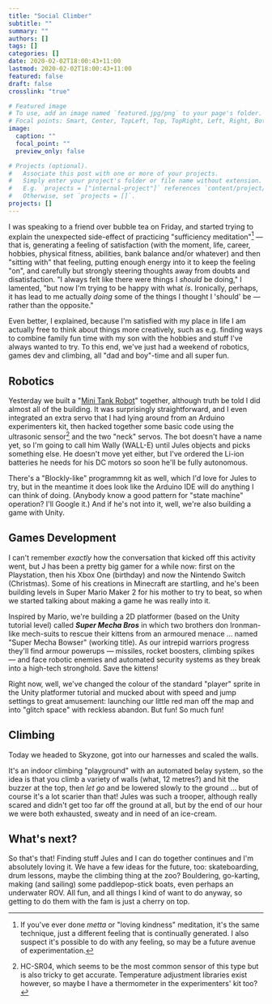 ```yaml
---
title: "Social Climber"
subtitle: ""
summary: ""
authors: []
tags: []
categories: []
date: 2020-02-02T18:00:43+11:00
lastmod: 2020-02-02T18:00:43+11:00
featured: false
draft: false
crosslink: "true"

# Featured image
# To use, add an image named `featured.jpg/png` to your page's folder.
# Focal points: Smart, Center, TopLeft, Top, TopRight, Left, Right, BottomLeft, Bottom, BottomRight.
image:
  caption: ""
  focal_point: ""
  preview_only: false

# Projects (optional).
#   Associate this post with one or more of your projects.
#   Simply enter your project's folder or file name without extension.
#   E.g. `projects = ["internal-project"]` references `content/project/deep-learning/index.md`.
#   Otherwise, set `projects = []`.
projects: []
---
```


I was speaking to a friend over bubble tea on Friday, and started trying to explain the unexpected side-effect of practicing "sufficiency meditation"[^1] — that is, generating a feeling of satisfaction (with the moment, life, career, hobbies, physical fitness, abilities, bank balance and/or whatever) and then "sitting with" that feeling, putting enough energy into it to keep the feeling "on", and carefully but strongly steering thoughts away from doubts and disatisfaction. "I always felt like there were things I *should* be doing," I lamented, "but now I'm trying to be happy with what *is*. Ironically, perhaps, it has lead to me actually *doing* some of the things I thought I 'should' be — rather than the opposite."

Even better, I explained, because I'm satisfied with my place in life I am actually free to think about things more creatively, such as e.g. finding ways to combine family fun time with my son with the hobbies and stuff I've always wanted to try. To this end, we've just had a weekend of robotics, games dev and climbing, all "dad and boy"-time and all super fun.

## Robotics

Yesterday we built a "[Mini Tank Robot](/projects/mini-tank-robot)" together, although truth be told I did almost all of the building. It was surprisingly straightforward, and I even integrated an extra servo that I had lying around from an Arduino experimenters kit, then hacked together some basic code using the ultrasonic sensor[^3]  and the two "neck" servos. The bot doesn't have a name yet, so I'm going to call him Wally (WALL-E) until Jules objects and picks something else. He doesn't move yet either, but I've ordered the Li-ion batteries he needs for his DC motors so soon he'll be fully autonomous.

There's a "Blockly-like" programmng kit as well, which I'd love for Jules to try, but in the meantime it does look like the Arduino IDE will do anything I can think of doing. (Anybody know a good pattern for "state machine" operation? I'll Google it.) And if he's not into it, well, we're also building a game with Unity.

## Games Development

I can't remember *exactly* how the conversation that kicked off this activity went, but J has been a pretty big gamer for a while now: first on the Playstation, then his Xbox One (birthday) and now the Nintendo Switch (Christmas). Some of his creations in Minecraft are startling, and he's been building levels in Super Mario Maker 2 for his mother to try to beat, so when we started talking about making a game he was really into it.

Inspired by Mario, we're building a 2D platformer (based on the Unity tutorial level) called ***Super Mecha Bros*** in which two brothers don Ironman-like mech-suits to rescue their kittens from an armoured menace ... named "Super Mecha Bowser" (working title). As our intrepid warriors progress they'll find armour powerups — missiles, rocket boosters, climbing spikes — and face robotic enemies and automated security systems as they break into a high-tech stronghold. Save the kittens!

Right now, well, we've changed the colour of the standard "player" sprite in the Unity platformer tutorial and mucked about with speed and jump settings to great amusement: launching our little red man off the map and into "glitch space" with reckless abandon. But fun! So much fun!

## Climbing

Today we headed to Skyzone, got into our harnesses and scaled the walls.

It's an indoor climbing "playground" with an automated belay system, so the idea is that you climb a variety of walls (what, 12 metres?) and hit the buzzer at the top, then *let go* and be lowered slowly to the ground ... but of course it's a lot scarier than that! Jules was such a trooper, although really scared and didn't get too far off the ground at all, but by the end of our hour we were both exhausted, sweaty and in need of an ice-cream.

## What's next?

So that's that! Finding stuff Jules and I can do together continues and I'm absolutely loving it. We have a few ideas for the future, too: skateboarding, drum lessons, maybe the climbing thing at the zoo? Bouldering, go-karting, making (and sailing) some paddlepop-stick boats, even perhaps an underwater ROV. All fun, and all things I kind of want to do anyway, so getting to do them with the fam is just a cherry on top.



[^1]: If you've ever done *metta* or "loving kindness" meditation,  it's the same technique, just a different feeling that is continually generated. I also suspect it's possible to do with any feeling, so may be a future avenue of experimentation.
[^3]: HC-SR04, which seems to be the most common sensor of this type but is also tricky to get accurate. Temperature adjustment libraries exist however, so maybe I have a thermometer in the experimenters' kit too?
